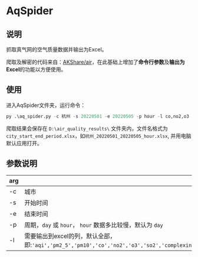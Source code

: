 # AqSpider

## 说明

抓取真气网的空气质量数据并输出为Excel。

爬取及解密的代码来自：[AKShare/air](https://github.com/akfamily/akshare/tree/master/akshare/air)，在此基础上增加了**命令行参数**及**输出为Excel**的功能以方便使用。

## 使用
进入AqSpider文件夹，运行命令：

```python
py .\aq_spider.py -c 杭州 -s 20220501 -e 20220505 -p hour -l co,no2,o3
```

爬取结果会保存在 `D:\air_quality_results\` 文件夹内，文件名格式为`city_start_end_period.xlsx`，如`杭州_20220501_20220505_hour.xlsx`, 并用电脑默认应用打开。

## 参数说明
| arg | desc |
| --- | --- |
|-c| 城市 |
|-s| 开始时间 |
|-e| 结束时间 |
|-p| 周期，`day` 或 `hour`， `hour` 数据多比较慢，默认为 `day` |
|-l| 需要输出到excel的列，默认全部，即:`'aqi','pm2_5','pm10','co','no2','o3','so2','complexindex','rank','primary_pollutant','temp','humi','windlevel','winddirection','weather'` |
